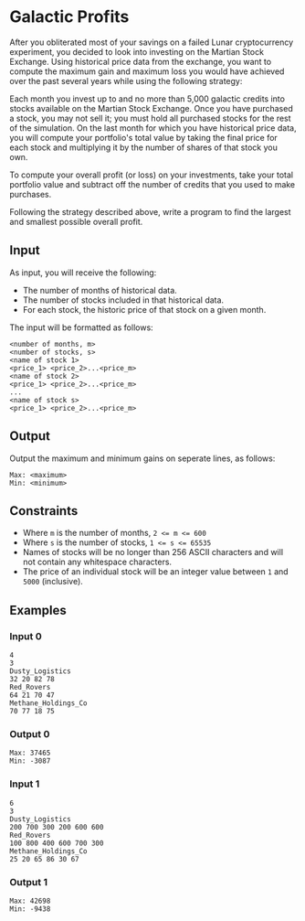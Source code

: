 # Galactic Profits

After you obliterated most of your savings on a failed Lunar cryptocurrency experiment, you decided to look into investing on the Martian Stock Exchange.
Using historical price data from the exchange, you want to compute the maximum gain and maximum loss you would have achieved over the past several years while using the following strategy:

Each month you invest up to and no more than 5,000 galactic credits into stocks available on the Martian Stock Exchange.
Once you have purchased a stock, you may not sell it; you must hold all purchased stocks for the rest of the simulation.
On the last month for which you have historical price data, you will compute your portfolio's total value by taking the final price for each stock and multiplying it by the number of shares of that stock you own.

To compute your overall profit (or loss) on your investments, take your total portfolio value and subtract off the number of credits that you used to make purchases.

Following the strategy described above, write a program to find the largest and smallest possible overall profit.

## Input
As input, you will receive the following:

* The number of months of historical data.
* The number of stocks included in that historical data.
* For each stock, the historic price of that stock on a given month.

The input will be formatted as follows:
```
<number of months, m>
<number of stocks, s>
<name of stock 1>
<price_1> <price_2>...<price_m>
<name of stock 2>
<price_1> <price_2>...<price_m>
...
<name of stock s>
<price_1> <price_2>...<price_m>
```

## Output
Output the maximum and minimum gains on seperate lines, as follows:
```
Max: <maximum>
Min: <minimum>
```

## Constraints
* Where `m` is the number of months, `2 <= m <= 600`
* Where `s` is the number of stocks, `1 <= s <= 65535`
* Names of stocks will be no longer than 256 ASCII characters and will not contain any whitespace characters.
* The price of an individual stock will be an integer value between `1` and `5000` (inclusive).


## Examples

### Input 0
```
4
3
Dusty_Logistics
32 20 82 78
Red_Rovers
64 21 70 47
Methane_Holdings_Co
70 77 18 75
```

### Output 0
```
Max: 37465
Min: -3087
```

### Input 1
```
6
3
Dusty_Logistics
200 700 300 200 600 600
Red_Rovers
100 800 400 600 700 300
Methane_Holdings_Co
25 20 65 86 30 67
```

### Output 1
```
Max: 42698
Min: -9438
```
